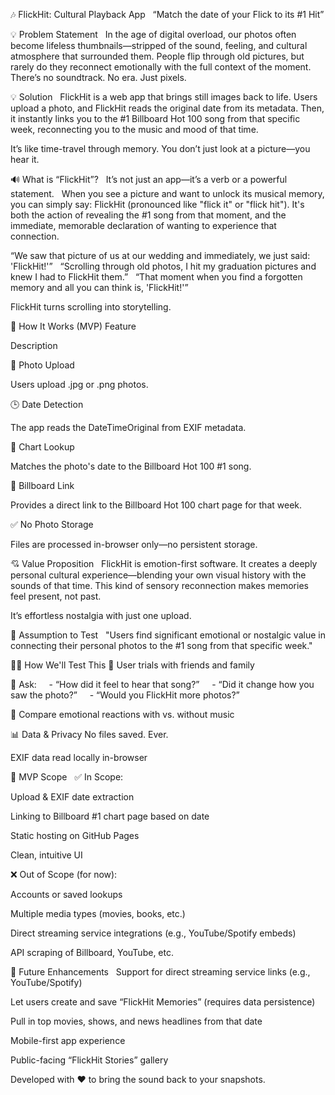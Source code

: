 🎶 FlickHit: Cultural Playback App  
“Match the date of your Flick to its #1 Hit”

💡 Problem Statement  
In the age of digital overload, our photos often become lifeless thumbnails—stripped of the sound, feeling, and cultural atmosphere that surrounded them. People flip through old pictures, but rarely do they reconnect emotionally with the full context of the moment. There’s no soundtrack. No era. Just pixels.

💡 Solution  
FlickHit is a web app that brings still images back to life. Users upload a photo, and FlickHit reads the original date from its metadata. Then, it instantly links you to the #1 Billboard Hot 100 song from that specific week, reconnecting you to the music and mood of that time.

It’s like time-travel through memory. You don’t just look at a picture—you hear it.

🔊 What is “FlickHit”?  
It’s not just an app—it’s a verb or a powerful statement.  
When you see a picture and want to unlock its musical memory, you can simply say: FlickHit (pronounced like "flick it" or "flick hit"). It's both the action of revealing the #1 song from that moment, and the immediate, memorable declaration of wanting to experience that connection.

“We saw that picture of us at our wedding and immediately, we just said: 'FlickHit!'”  
“Scrolling through old photos, I hit my graduation pictures and knew I had to FlickHit them.”  
“That moment when you find a forgotten memory and all you can think is, 'FlickHit!'”

FlickHit turns scrolling into storytelling.

🔧 How It Works (MVP)
Feature                 

Description                                                 

📸 Photo Upload     

Users upload .jpg or .png photos.                           

🕒 Date Detection    

The app reads the DateTimeOriginal from EXIF metadata.  

🎵 Chart Lookup      

Matches the photo's date to the Billboard Hot 100 #1 song.  

🔗 Billboard Link    

Provides a direct link to the Billboard Hot 100 chart page for that week.

✅ No Photo Storage  

Files are processed in-browser only—no persistent storage.  

💘 Value Proposition  
FlickHit is emotion-first software. It creates a deeply personal cultural experience—blending your own visual history with the sounds of that time. This kind of sensory reconnection makes memories feel present, not past.

It’s effortless nostalgia with just one upload.

🧪 Assumption to Test  
"Users find significant emotional or nostalgic value in connecting their personal photos to the #1 song from that specific week."

🧑‍🔬 How We'll Test This
👥 User trials with friends and family  

🎤 Ask:  
  - “How did it feel to hear that song?”  
  - “Did it change how you saw the photo?”  
  - “Would you FlickHit more photos?”  

🤔 Compare emotional reactions with vs. without music

📊 Data & Privacy
No files saved. Ever.

EXIF data read locally in-browser

🧱 MVP Scope  
✅ In Scope:  

Upload & EXIF date extraction  

Linking to Billboard #1 chart page based on date  

Static hosting on GitHub Pages  

Clean, intuitive UI

❌ Out of Scope (for now):  

Accounts or saved lookups  

Multiple media types (movies, books, etc.)  

Direct streaming service integrations (e.g., YouTube/Spotify embeds)

API scraping of Billboard, YouTube, etc.

🚀 Future Enhancements  
Support for direct streaming service links (e.g., YouTube/Spotify)

Let users create and save “FlickHit Memories” (requires data persistence)  

Pull in top movies, shows, and news headlines from that date  

Mobile-first app experience  

Public-facing “FlickHit Stories” gallery

Developed with ❤️ to bring the sound back to your snapshots.

